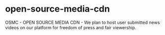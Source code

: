 # open-source-media-cdn
 OSMC - OPEN SOURCE MEDIA CDN - We plan to host user submitted news videos on our platform for freedom of press and fair viewership.
